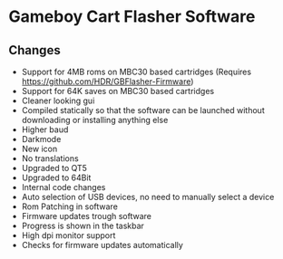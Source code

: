 Gameboy Cart Flasher Software
====================================

Changes
---------------------------------
- Support for 4MB roms on MBC30 based cartridges (Requires https://github.com/HDR/GBFlasher-Firmware)
- Support for 64K saves on MBC30 based cartridges
- Cleaner looking gui
- Compiled statically so that the software can be launched without downloading or installing anything else
- Higher baud
- Darkmode
- New icon
- No translations
- Upgraded to QT5
- Upgraded to 64Bit
- Internal code changes
- Auto selection of USB devices, no need to manually select a device
- Rom Patching in software
- Firmware updates trough software
- Progress is shown in the taskbar
- High dpi monitor support
- Checks for firmware updates automatically
